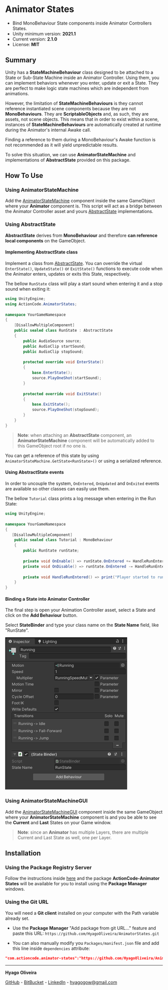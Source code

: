 # Animator States

* Bind MonoBehaviour State components inside Animator Controllers States.
* Unity minimum version: **2021.1**
* Current version: **2.1.0**
* License: **MIT**

## Summary

Unity has a **StateMachineBehaviour** class designed to be attached to a State or Sub-State Machine inside an Animator Controller. 
Using them, you can implement behaviors whenever you enter, update or exit a State. 
They are perfect to make logic state machines which are independent from animations.

However, the limitation of **StateMachineBehaviours** is they cannot reference instantiated scene components because they are not **MonoBehaviours**. They are **ScriptableObjects** and, as such, they are assets, not scene objects. This means that in order to exist within a scene, instances of **StateMachineBehaviours** are automatically created at runtime during the Animator's internal Awake call. 

Finding a reference to them during a MonoBehaviour's Awake function is not recommended as it will yield unpredictable results.

To solve this situation, we can use **AnimatorStateMachine** and implementations of **AbstractState** provided on this package.

## How To Use

### Using AnimatorStateMachine

Add the [AnimatorStateMachine](/Runtime/StateMachine/AnimatorStateMachine.cs) component inside the same GameObject where your **Animator** component is. 
This script will act as a bridge between the Animator Controller asset and yours [AbstractState](/Runtime/States/AbstractState.cs) implementations.

### Using AbstractState

**AbstractState** derives from **MonoBehaviour** and therefore **can reference local components** on the GameObject.

#### Implementing AbstractState class

Implement a class from [AbstractState](/Runtime/States/AbstractState.cs). 
You can override the virtual `EnterState()`, `UpdateState()` or `ExitState()` functions to execute code when the Animator enters, updates or exits this State, respectively. 

The bellow `RunState` class will play a start sound when entering it and a stop sound when exiting it:

```csharp
using UnityEngine;
using ActionCode.AnimatorStates;

namespace YourGameNamespace
{
    [DisallowMultipleComponent]
    public sealed class RunState : AbstractState
    {
        public AudioSource source;
        public AudioClip startSound;
        public AudioClip stopSound;

        protected override void EnterState()
        {
            base.EnterState();
            source.PlayOneShot(startSound);
        }

        protected override void ExitState()
        {
            base.ExitState();
            source.PlayOneShot(stopSound);
        }
    }
}
````

> **Note**: when attaching an **AbstractState** component, an **AnimatorStateMachine** component will be automatically added to this GameObject root if no one is.

You can get a reference of this state by using `AnimatorStateMachine.GetState<RunState>()` or using a serialized reference.

#### Using AbstractState events

In order to uncouple the system, `OnEntered`, `OnUpdated` and `OnExited` events are available so other classes can easily use them.

The bellow `Tutorial` class prints a log message when entering in the Run State:

```csharp
using UnityEngine;

namespace YourGameNamespace
{
   [DisallowMultipleComponent]
    public sealed class Tutorial : MonoBehaviour
    {
        public RunState runState;

        private void OnEnable() => runState.OnEntered += HandleRunEntered;
        private void OnDisable() => runState.OnEntered -= HandleRunEntered;

        private void HandleRunEntered() => print("Player started to run!");
    }
}
```

#### Binding a State into Animator Controller

The final step is open your Animation Controller asset, select a State and click on the **Add Behaviour** button.

Select **StateBinder** and type your class name on the **State Name** field, like "RunState".

![AnimatorController Screenshot](/Docs~/AnimatorController.png "Using Abstract State")

### Using AnimatorStateMachineGUI

Add the [AnimatorStateMachineGUI](/Runtime/StateMachine/AnimatorStateMachineGUI.cs) component inside the same GameObject where your **AnimatorStateMachine** component is
and you be able to see the **Current** and **Last** States on your Game window.

> **Note**: since an **Animator** has multiple Layers, there are multiple Current and Last State as well, one per Layer.

## Installation

### Using the Package Registry Server

Follow the instructions inside [here](https://cutt.ly/ukvj1c8) and the package **ActionCode-Animator States** 
will be available for you to install using the **Package Manager** windows.

### Using the Git URL

You will need a **Git client** installed on your computer with the Path variable already set. 

- Use the **Package Manager** "Add package from git URL..." feature and paste this URL: `https://github.com/HyagoOliveira/AnimatorStates.git`

- You can also manually modify you `Packages/manifest.json` file and add this line inside `dependencies` attribute: 

```json
"com.actioncode.animator-states":"https://github.com/HyagoOliveira/AnimatorStates.git"
```

---

**Hyago Oliveira**

[GitHub](https://github.com/HyagoOliveira) -
[BitBucket](https://bitbucket.org/HyagoGow/) -
[LinkedIn](https://www.linkedin.com/in/hyago-oliveira/) -
<hyagogow@gmail.com>